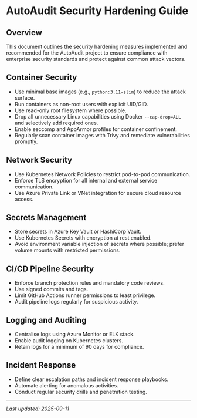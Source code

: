 # AutoAudit Security Hardening Guide

## Overview

This document outlines the security hardening measures implemented and recommended for the AutoAudit project to ensure compliance with enterprise security standards and protect against common attack vectors.

## Container Security

- Use minimal base images (e.g., `python:3.11-slim`) to reduce the attack surface.
- Run containers as non-root users with explicit UID/GID.
- Use read-only root filesystem where possible.
- Drop all unnecessary Linux capabilities using Docker `--cap-drop=ALL` and selectively add required ones.
- Enable seccomp and AppArmor profiles for container confinement.
- Regularly scan container images with Trivy and remediate vulnerabilities promptly.

## Network Security

- Use Kubernetes Network Policies to restrict pod-to-pod communication.
- Enforce TLS encryption for all internal and external service communication.
- Use Azure Private Link or VNet integration for secure cloud resource access.

## Secrets Management

- Store secrets in Azure Key Vault or HashiCorp Vault.
- Use Kubernetes Secrets with encryption at rest enabled.
- Avoid environment variable injection of secrets where possible; prefer volume mounts with restricted permissions.

## CI/CD Pipeline Security

- Enforce branch protection rules and mandatory code reviews.
- Use signed commits and tags.
- Limit GitHub Actions runner permissions to least privilege.
- Audit pipeline logs regularly for suspicious activity.

## Logging and Auditing

- Centralise logs using Azure Monitor or ELK stack.
- Enable audit logging on Kubernetes clusters.
- Retain logs for a minimum of 90 days for compliance.

## Incident Response

- Define clear escalation paths and incident response playbooks.
- Automate alerting for anomalous activities.
- Conduct regular security drills and penetration testing.

---

_Last updated: 2025-09-11_
